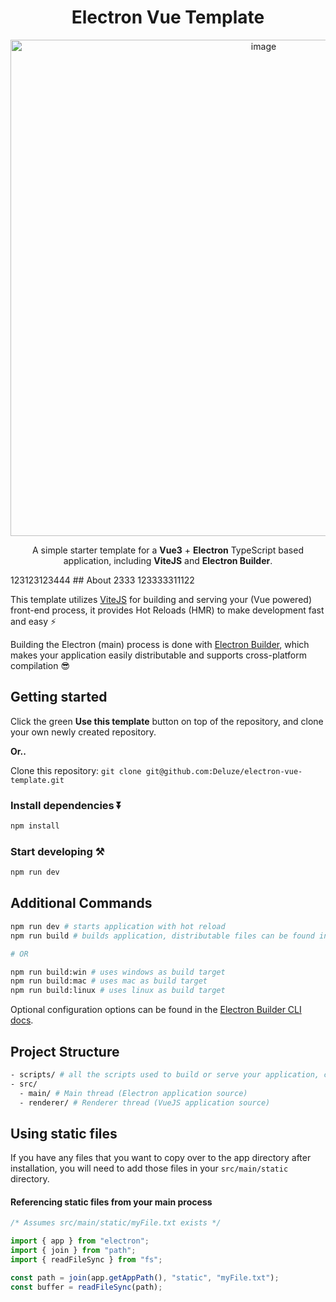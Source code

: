 <div align="center">

# Electron Vue Template

<img width="794" alt="image" src="https://user-images.githubusercontent.com/32544586/222748627-ee10c9a6-70d2-4e21-b23f-001dd8ec7238.png">

A simple starter template for a **Vue3** + **Electron** TypeScript based application, including **ViteJS** and **Electron Builder**.

</div>
123123123444
## About
2333
123333311122

This template utilizes [ViteJS](https://vitejs.dev) for building and serving your (Vue powered) front-end process, it provides Hot Reloads (HMR) to make development fast and easy ⚡

Building the Electron (main) process is done with [Electron Builder](https://www.electron.build/), which makes your application easily distributable and supports cross-platform compilation 😎

## Getting started

Click the green **Use this template** button on top of the repository, and clone your own newly created repository.

**Or..**

Clone this repository: `git clone git@github.com:Deluze/electron-vue-template.git`

### Install dependencies ⏬

```bash
npm install
```

### Start developing ⚒️

```bash
npm run dev
```

## Additional Commands

```bash
npm run dev # starts application with hot reload
npm run build # builds application, distributable files can be found in "dist" folder

# OR

npm run build:win # uses windows as build target
npm run build:mac # uses mac as build target
npm run build:linux # uses linux as build target
```

Optional configuration options can be found in the [Electron Builder CLI docs](https://www.electron.build/cli.html).

## Project Structure

```bash
- scripts/ # all the scripts used to build or serve your application, change as you like.
- src/
  - main/ # Main thread (Electron application source)
  - renderer/ # Renderer thread (VueJS application source)
```

## Using static files

If you have any files that you want to copy over to the app directory after installation, you will need to add those files in your `src/main/static` directory.

#### Referencing static files from your main process

```ts
/* Assumes src/main/static/myFile.txt exists */

import { app } from "electron";
import { join } from "path";
import { readFileSync } from "fs";

const path = join(app.getAppPath(), "static", "myFile.txt");
const buffer = readFileSync(path);
```
